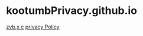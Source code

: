 # kootumbPrivacy.github.io
<a href="http://www.youtube.com/watch?feature=player_embedded&v=YOUTUBE_VIDEO_ID_HERE
" target="_blank">zvb,x c</a>
<a href=/kootumbPrivacy.github.io/privacypolicy.md>privacy Policy</a>
